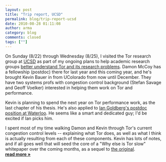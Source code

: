 ```yaml
---
layout: post
title: "Trip report, UCSD"
permalink: blog/trip-report-ucsd
date: 2010-08-28 01:11:08
author: arma
category: blog
comments: closed
tags: [""]
---
```


On Sunday (8/22) through Wednesday (8/25), I visited the Tor research group at [UCSD](http://www-cse.ucsd.edu/) as part of my ongoing plans to help academic research groups [better understand Tor and its research problems](https://www.torproject.org/research). Damon McCoy has a fellowship (postdoc) there for last year and this coming year, and he's brought Kevin Bauer in from UColorado from now until December. They have two systems profs with congestion control background (Stefan Savage and Geoff Voelker) interested in helping them work on Tor and performance.

Kevin is planning to spend the next year on Tor performance work, as the last chapter of his thesis. He's also applied to [Ian Goldberg's postdoc position at Waterloo](https://blog.torproject.org/blog/tor-related-research-positions-university-waterloo). He seems like a smart and dedicated guy; I'd be excited if Ian picks him.

I spent most of my time walking Damon and Kevin through Tor's current congestion control levels -- explaining what Tor does, as well as what I think is actually resulting from each of these components. Kevin has lots of notes, and if all goes well that will seed the core of a "Why else is Tor slow" whitepaper over the coming months, as a sequel to [the original](https://blog.torproject.org/blog/why-tor-is-slow). [**read more »**](https://blog.torproject.org/blog/trip-report-ucsd)
